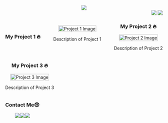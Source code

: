 <!-- header section -->
<div align="center" >
  <img src="https://capsule-render.vercel.app/api?type=waving&color=BA94D1&fontColor=DEBACE&height=200&section=header&text=Chobae's%20github:)&fontSize=90" />
  <div align="right">
    <!-- hits -->
    <img src="https://hits.seeyoufarm.com/api/count/incr/badge.svg?url=https%3A%2F%2Fgithub.com%2FChoBaeKR&count_bg=%231C639B&title_bg=%23818181&icon=github.svg&icon_color=%23E7E7E7&title=Github&edge_flat=false" />
    <!-- wakatime -->
    <img src="https://wakatime.com/badge/user/e9677005-62e3-493c-8c14-3f89407b0a86.svg" />
  </div>
</div>
	


<!--Project section -->
<div align="center" style="display: flex; flex-wrap: wrap; justify-content: space-between; align-items: center;">

  <h3>My Project 1 🔥</h3>
  <div style="display: flex; flex-direction: column; justify-content: center; align-items: center; max-width: 45%;">
    <a href="https://project1.com">
      <img src="https://project1.com/images/project1.png" alt="Project 1 Image" style="width: 100%; max-width: 300px;">
    </a>
    <p>Description of Project 1</p>
  </div>

  <div style="display: flex; flex-direction: column; justify-content: center; align-items: center; max-width: 45%;">
    <h3>My Project 2 🔥</h3>
    <a href="https://project2.com">
      <img src="https://project2.com/images/project2.png" alt="Project 2 Image" style="width: 100%; max-width: 300px;">
    </a>
    <p>Description of Project 2</p>
  </div>

  <div style="display: flex; flex-direction: column; justify-content: center; align-items: center; max-width: 45%;">
    <h3>My Project 3 🔥</h3>
    <a href="https://project3.com">
      <img src="https://project3.com/images/project3.png" alt="Project 3 Image" style="width: 100%; max-width: 300px;">
    </a>
    <p>Description of Project 3</p>
  </div>

</div>

<!--profile section -->
<div align="center" style="display: flex; flex-wrap: wrap; justify-content: space-between; align-items: center;">
  <!-- git most languages -->
<!--   <img style="max-width: 45%;" src="https://github-readme-stats.vercel.app/api/top-langs/?username=Chobae&theme=omni&exclude_repo=Algorithms,Jungletube,SwJungle5thW106&hide=c,perl,makefile&layout=compact&langs_count=8"/> -->

  <div style="display: flex; flex-direction: column; justify-content: center; align-items: center; max-width: 45%;">
    <h3>Contact Me😎</h3>
    <div style="display: flex; justify-content: center;">
      <a href="mailto:tmsprqo@gmail.com"><img src="https://img.shields.io/badge/gmail-EA4335?style=flat-square&logo=Gmail&logoColor=white"/></a>
      <a href="https://www.instagram.com/whqo/"><img src="https://img.shields.io/badge/instagram-E4405F?style=flat-square&logo=Instagram&logoColor=white"/></a>
      <a href="https://velog.io/@chobae"><img src="https://img.shields.io/badge/velog-20C997?style=flat-square&logo=Velog&logoColor=white"/></a>
    </div>

  </div>
</div>
<!-- skill sectin -->

<!-- <div align="center" >

### 몰루?
  <img src="https://github-readme-stats.vercel.app/api?username=ChobaeKR&theme=omni&show_icons=true">
</div>
 -->

<!--

<div align="center">
 <h1> main</h1>
	<img src="https://img.shields.io/badge/Java-007396?style=flat&logo=Java&logoColor=white" />
	<img src="https://img.shields.io/badge/HTML5-E34F26?style=flat&logo=HTML5&logoColor=white" />
	<img src="https://img.shields.io/badge/CSS3-1572B6?style=flat&logo=CSS3&logoColor=white" />
</div>
 -->

<!-- footer section -->
<!-- <div align="center">
  <img src="https://capsule-render.vercel.app/api?type=waving&color=BA94D1&height=200&section=footer">
</div>
 -->
<!-- 안녕하세요😀

최근 `반응형 웹` 에 관심이 많습니다 !

FE 기술을 떠나 다른 `AI` `빅데이터` `블록체인`

같은 신기술에도 관심이 많고, 이야기하는 것을 좋아합니다 😁

현재는 `모각코` 라는 코딩테스트 스터디를 참여하고 있습니다🐱‍👤

 `react`를 공부하며, 평소 아이디어였던 심플한 정보 제공 웹을 제작 하고 있습니다 😊

## 💻 개발 경험 및 교육 Development experience and education.
수리중 🔨
<!-- <a href="https://www.notion.so/Sally-2-f40b07bab9164c509556661fabfdf0c6">[2021. 07 ~ 08]     파이썬 코칭 스터디 🏆 (네이버 부스트 코스)</a>
 -->
<!-- ## 📚 My Skill.
FrontEnd - HTML, CSS, JS, REACT
 -->
